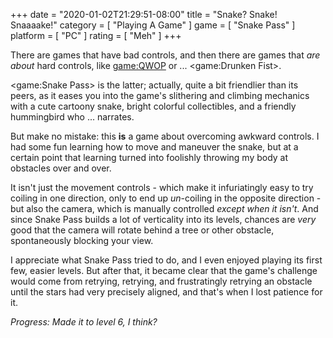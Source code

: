 +++
date = "2020-01-02T21:29:51-08:00"
title = "Snake? Snake! Snaaaake!"
category = [ "Playing A Game" ]
game = [ "Snake Pass" ]
platform = [ "PC" ]
rating = [ "Meh" ]
+++

There are games that have bad controls, and then there are games that <i>are about</i> hard controls, like <game:QWOP> or ... <game:Drunken Fist>.

<game:Snake Pass> is the latter; actually, quite a bit friendlier than its peers, as it eases you into the game's slithering and climbing mechanics with a cute cartoony snake, bright colorful collectibles, and a friendly hummingbird who ... narrates.

But make no mistake: this <b>is</b> a game about overcoming awkward controls.  I had some fun learning how to move and maneuver the snake, but at a certain point that learning turned into foolishly throwing my body at obstacles over and over.

It isn't just the movement controls - which make it infuriatingly easy to try coiling in one direction, only to end up <i>un</i>-coiling in the opposite direction - but also the camera, which is manually controlled <i>except when it isn't</i>.  And since Snake Pass builds a lot of verticality into its levels, chances are <i>very</i> good that the camera will rotate behind a tree or other obstacle, spontaneously blocking your view.

I appreciate what Snake Pass tried to do, and I even enjoyed playing its first few, easier levels.  But after that, it became clear that the game's challenge would come from retrying, retrying, and frustratingly retrying an obstacle until the stars had very precisely aligned, and that's when I lost patience for it.

<i>Progress: Made it to level 6, I think?</i>

